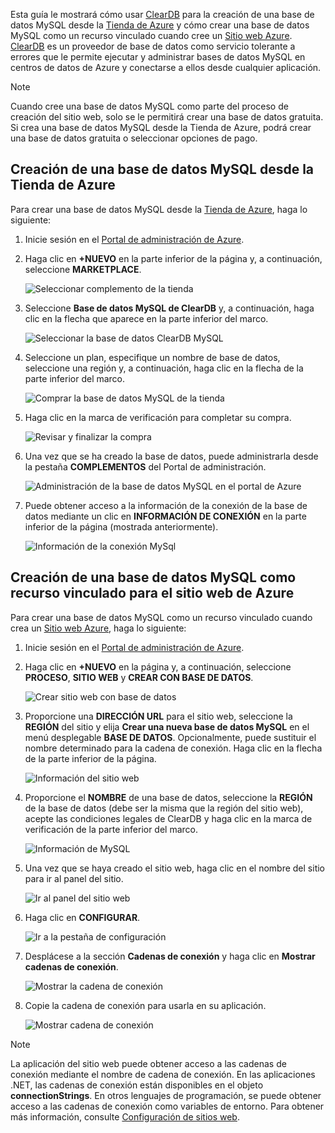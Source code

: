 Esta guía le mostrará cómo usar [ClearDB] para la creación de una base de datos MySQL desde la [Tienda de Azure] y cómo crear una base de datos MySQL como un recurso vinculado cuando cree un [Sitio web Azure][waws]. [ClearDB] es un proveedor de base de datos como servicio tolerante a errores que le permite ejecutar y administrar bases de datos MySQL en centros de datos de Azure y conectarse a ellos desde cualquier aplicación.

> [!NOTE]
> Cuando cree una base de datos MySQL como parte del proceso de creación del sitio web, solo se le permitirá crear una base de datos gratuita. Si crea una base de datos MySQL desde la Tienda de Azure, podrá crear una base de datos gratuita o seleccionar opciones de pago.
> 
> 

## Creación de una base de datos MySQL desde la Tienda de Azure
Para crear una base de datos MySQL desde la [Tienda de Azure], haga lo siguiente:

1. Inicie sesión en el [Portal de administración de Azure][portal].
2. Haga clic en **+NUEVO** en la parte inferior de la página y, a continuación, seleccione **MARKETPLACE**.
   
    ![Seleccionar complemento de la tienda](./media/create-mysql-db/select-store.png)
3. Seleccione **Base de datos MySQL de ClearDB** y, a continuación, haga clic en la flecha que aparece en la parte inferior del marco.
   
    ![Seleccionar la base de datos ClearDB MySQL](./media/create-mysql-db/select-cleardb-mysql.png)
4. Seleccione un plan, especifique un nombre de base de datos, seleccione una región y, a continuación, haga clic en la flecha de la parte inferior del marco.
   
    ![Comprar la base de datos MySQL de la tienda](./media/create-mysql-db/purchase-mysql.png)
5. Haga clic en la marca de verificación para completar su compra.
   
    ![Revisar y finalizar la compra](./media/create-mysql-db/complete-mysql-purchase.png)
6. Una vez que se ha creado la base de datos, puede administrarla desde la pestaña **COMPLEMENTOS** del Portal de administración.
   
    ![Administración de la base de datos MySQL en el portal de Azure](./media/create-mysql-db/manage-mysql-add-on.png)
7. Puede obtener acceso a la información de la conexión de la base de datos mediante un clic en **INFORMACIÓN DE CONEXIÓN** en la parte inferior de la página (mostrada anteriormente).
   
    ![Información de la conexión MySql](./media/create-mysql-db/mysql-conn-info.png)

## Creación de una base de datos MySQL como recurso vinculado para el sitio web de Azure
Para crear una base de datos MySQL como un recurso vinculado cuando crea un [Sitio web Azure][waws], haga lo siguiente:

1. Inicie sesión en el [Portal de administración de Azure][portal].
2. Haga clic en **+NUEVO** en la página y, a continuación, seleccione **PROCESO**, **SITIO WEB** y **CREAR CON BASE DE DATOS**.
   
    ![Crear sitio web con base de datos](./media/create-mysql-db/custom_create.png)
3. Proporcione una **DIRECCIÓN URL** para el sitio web, seleccione la **REGIÓN** del sitio y elija **Crear una nueva base de datos MySQL** en el menú desplegable **BASE DE DATOS**. Opcionalmente, puede sustituir el nombre determinado para la cadena de conexión. Haga clic en la flecha de la parte inferior de la página.
   
    ![Información del sitio web](./media/create-mysql-db/provide-website-details.png)
4. Proporcione el **NOMBRE** de una base de datos, seleccione la **REGIÓN** de la base de datos (debe ser la misma que la región del sitio web), acepte las condiciones legales de ClearDB y haga clic en la marca de verificación de la parte inferior del marco.
   
    ![Información de MySQL](./media/create-mysql-db/provide-mysql-details.png)
5. Una vez que se haya creado el sitio web, haga clic en el nombre del sitio para ir al panel del sitio.
   
    ![Ir al panel del sitio web](./media/create-mysql-db/go-to-website-dashboard.png)
6. Haga clic en **CONFIGURAR**.
   
    ![Ir a la pestaña de configuración](./media/create-mysql-db/go-to-configure-tab.png)
7. Desplácese a la sección **Cadenas de conexión** y haga clic en **Mostrar cadenas de conexión**.
   
    ![Mostrar la cadena de conexión](./media/create-mysql-db/show-conn-string.png)
8. Copie la cadena de conexión para usarla en su aplicación.
   
    ![Mostrar cadena de conexión](./media/create-mysql-db/shown-conn-string.png)

> [!NOTE]
> La aplicación del sitio web puede obtener acceso a las cadenas de conexión mediante el nombre de cadena de conexión. En las aplicaciones .NET, las cadenas de conexión están disponibles en el objeto **connectionStrings**. En otros lenguajes de programación, se puede obtener acceso a las cadenas de conexión como variables de entorno. Para obtener más información, consulte [Configuración de sitios web][configure].
> 
> 

[ClearDB]: http://www.cleardb.com/
[waws]: /documentation/services/web-sites/
[Tienda de Azure]: ../articles/store.md
[portal]: http://manage.windowsazure.com
[configure]: ../articles/app-service-web/web-sites-configure.md


